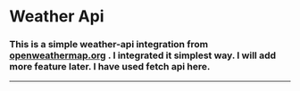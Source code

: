 # Weather Api

### This is a simple weather-api integration from [openweathermap.org](https://openweathrmap.org 'open weather site') . I integrated it simplest way. I will add more feature later. I have used fetch api here. 


 ---
 
